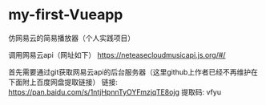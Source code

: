 # my-first-Vueapp


仿网易云的简易播放器（个人实践项目）


调用网易云api（网址如下）
https://neteasecloudmusicapi.js.org/#/

首先需要通过git获取网易云api的后台服务器（这里github上作者已经不再维护在下面附上百度网盘提取链接）
链接: https://pan.baidu.com/s/1ntjHpnnTyOYFmzjqTE8ojg 提取码: vfyu



